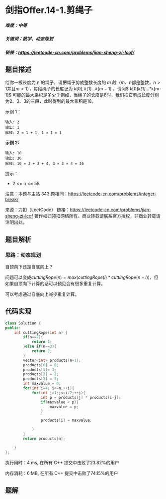 # 剑指Offer.14-1.剪绳子

##### 难度：中等

##### 关键词：数学、动态规划

##### 链接：https://leetcode-cn.com/problems/jian-sheng-zi-lcof/

## 题目描述

给你一根长度为 n 的绳子，请把绳子剪成整数长度的 $m$ 段（$m$、$n$都是整数，$n>1$并且$m>1$），每段绳子的长度记为 $k[0],k[1]...k[m-1]$ 。请问$ k[0]*k[1]*...*k[m-1]$ 可能的最大乘积是多少？例如，当绳子的长度是8时，我们把它剪成长度分别为2、3、3的三段，此时得到的最大乘积是18。

示例 1：

```
输入: 2
输出: 1
解释: 2 = 1 + 1, 1 × 1 = 1
```

**示例 2:**

```
输入: 10
输出: 36
解释: 10 = 3 + 3 + 4, 3 × 3 × 4 = 36
```

提示：

- 2 <= n <= 58

注意：本题与主站 343 题相同：https://leetcode-cn.com/problems/integer-break/

来源：力扣（LeetCode）
链接：https://leetcode-cn.com/problems/jian-sheng-zi-lcof
著作权归领扣网络所有。商业转载请联系官方授权，非商业转载请注明出处。

## 题目解析

### 思路：动态规划

自顶向下还是自底向上？

问题可以变成$cuttingRope(n)=max(cuttingRope(i)*cuttingRope(n-i))$，但如果自顶向下计算的话可以预见会有很多重复计算。

可以考虑通过自底向上减少重复计算。

## 代码实现

```c++
class Solution {
public:
    int cuttingRope(int n) {
        if(n==2){
            return 1;
        }else if(n==3){
            return 2;
        }
        vector<int> products(n+1);
        products[0] = 0;
        products[1]= 1;
        products[2] = 2;
        products[3] = 3;
        int maxvalue = 0;
        for(int i=4; i<=n;++i){
            for(int j=1;j<=i/2;++j){
                int p = products[j] * products[i-j];
                if(maxvalue < p){
                    maxvalue = p;
                }

                products[i] = maxvalue;

            }
        }
        return products[n];

    }
};
```

执行用时：4 ms, 在所有 C++ 提交中击败了23.82%的用户

内存消耗：6 MB, 在所有 C++ 提交中击败了74.15%的用户

## 题解

